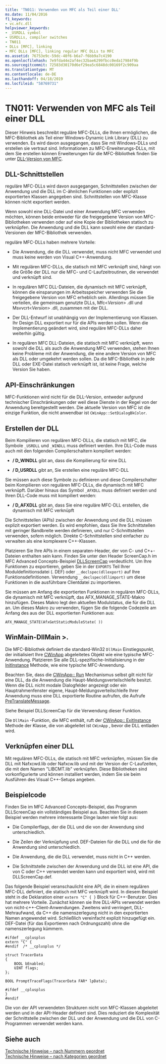 ```yaml
---
title: 'TN011: Verwenden von MFC als Teil einer DLL'
ms.date: 11/04/2016
f1_keywords:
- vc.mfc.dll
helpviewer_keywords:
- _USRDLL symbol
- USRDLLs, compiler switches
- TN011
- DLLs [MFC], linking
- MFC DLLs [MFC], linking regular MFC DLLs to MFC
ms.assetid: 76753e9c-59dc-40f6-b6a7-f6bb9a7c4190
ms.openlocfilehash: 7e9fda44e2af4ec32bae6299fbcc0eda17984f9b
ms.sourcegitcommit: 72583d30170d6ef29ea5c6848dc00169f2c909aa
ms.translationtype: MT
ms.contentlocale: de-DE
ms.lasthandoff: 04/18/2019
ms.locfileid: "58769731"
---
```

# <a name="tn011-using-mfc-as-part-of-a-dll"></a>TN011: Verwenden von MFC als Teil einer DLL

Dieser Hinweis beschreibt reguläre MFC-DLLs, die Ihnen ermöglichen, die MFC-Bibliothek als Teil einer Windows-Dynamic Link Library (DLL) zu verwenden. Es wird davon ausgegangen, dass Sie mit Windows-DLLs und erstellen sie vertraut sind. Informationen zu MFC-Erweiterungs-DLLs, mit dem Sie erstellen können Erweiterungen für die MFC-Bibliothek finden Sie unter [DLL-Version von MFC](../mfc/tn033-dll-version-of-mfc.md).

## <a name="dll-interfaces"></a>DLL-Schnittstellen

reguläre MFC-DLLs wird davon ausgegangen, Schnittstellen zwischen der Anwendung und die DLL im C-ähnlichen Funktionen oder explizit exportierten Klassen angegeben sind. Schnittstellen von MFC-Klasse können nicht exportiert werden.

Wenn sowohl eine DLL-Datei und einer Anwendung MFC verwenden möchten, können beide entweder für die freigegebene Version von MFC-Bibliotheken verwenden oder auf eine Kopie der Bibliotheken statisch zu verknüpfen. Die Anwendung und die DLL kann sowohl eine der standard-Versionen der MFC-Bibliothek verwenden.

reguläre MFC-DLLs haben mehrere Vorteile:

- Die Anwendung, die die DLL verwendet, muss nicht MFC verwendet und muss keine werden von Visual C++-Anwendung.

- Mit regulären MFC-DLLs, die statisch mit MFC verknüpft sind, hängt von die Größe der DLL nur die MFC- und C-Laufzeitroutinen, die verwendet und verknüpft sind.

- In regulären MFC DLL-Dateien, die dynamisch mit MFC verknüpft, können die einsparungen im Arbeitsspeicher verwenden Sie die freigegebene Version von MFC erheblich sein. Allerdings müssen Sie verteilen, die gemeinsam genutzte DLLs, Mfc\<*Version*> .dll und Msvvcrt\<*Version*> .dll, zusammen mit der DLL.

- Der DLL-Entwurf ist unabhängig von der Implementierung von Klassen. Ihr Design DLL exportiert nur für die APIs werden sollen. Wenn die Implementierung geändert wird, sind reguläre MFC-DLLs daher weiterhin gültig.

- In regulären MFC DLL-Dateien, die statisch mit MFC verknüpft, wenn sowohl die DLL als auch die Anwendung MFC verwenden, stehen Ihnen keine Probleme mit der Anwendung, die eine andere Version von MFC als DLL oder umgekehrt werden sollen. Da die MFC-Bibliothek in jede DLL oder EXE-Datei statisch verknüpft ist, ist keine Frage, welche Version Sie haben.

## <a name="api-limitations"></a>API-Einschränkungen

MFC-Funktionen wird nicht für die DLL-Version, entweder aufgrund technischer Einschränkungen oder weil diese Dienste in der Regel von der Anwendung bereitgestellt werden. Die aktuelle Version von MFC ist die einzige Funktion, die nicht anwendbar ist `CWinApp::SetDialogBkColor`.

## <a name="building-your-dll"></a>Erstellen der DLL

Beim Kompilieren von regulären MFC-DLLs, die statisch mit MFC, die Symbole `_USRDLL` und `_WINDLL` muss definiert werden. Ihre DLL-Code muss auch mit den folgenden Compilerschaltern kompiliert werden:

- **/ D_WINDLL** gibt an, dass die Kompilierung für eine DLL

- **/ D_USRDLL** gibt an, Sie erstellen eine reguläre MFC-DLL

Sie müssen auch diese Symbole zu definieren und diese Compilerschalter beim Kompilieren von regulären MFC-DLLs, die dynamisch mit MFC verknüpft. Darüber hinaus das Symbol `_AFXDLL` muss definiert werden und Ihren DLL-Code muss mit kompiliert werden:

- **/ D_AFXDLL** gibt an, dass Sie eine reguläre MFC-DLL erstellen, die dynamisch mit MFC verknüpft

Die Schnittstellen (APIs) zwischen der Anwendung und die DLL müssen explizit exportiert werden. Es wird empfohlen, dass Sie Ihre Schnittstellen mit geringer Bandbreite werden definieren, und nur C-Schnittstellen verwenden, sofern möglich. Direkte C-Schnittstellen sind einfacher zu verwalten als eine komplexere C++-Klassen.

Platzieren Sie Ihre APIs in einem separaten-Header, der von C- und C++-Dateien enthalten sein kann. Finden Sie unter den Header ScreenCap.h im MFC Advanced Concepts-Beispiel [DLLScreenCap](../overview/visual-cpp-samples.md) verdeutlicht. Um Ihre Funktionen zu exportieren, geben Sie in der `EXPORTS` Teil Ihrer Moduldefinitionsdatei (. DEF) oder `__declspec(dllexport)` auf Ihre Funktionsdefinitionen. Verwendung `__declspec(dllimport)` um diese Funktionen in die ausführbare Clientdatei zu importieren.

Sie müssen am Anfang die exportierten Funktionen in regulären MFC-DLLs, die dynamisch mit MFC verknüpft, das AFX_MANAGE_STATE-Makro hinzufügen. Dieses Makro legt den aktuellen Modulstatus, die für die DLL an. Um dieses Makro zu verwenden, fügen Sie die folgende Codezeile am Anfang des aus der DLL exportierten Funktionen aus:

`AFX_MANAGE_STATE(AfxGetStaticModuleState( ))`

## <a name="winmain---dllmain"></a>WinMain-DllMain >.

Die MFC-Bibliothek definiert die standard-Win32 `DllMain` Einstiegspunkt, der initialisiert Ihre [CWinApp](../mfc/reference/cwinapp-class.md) abgeleitetes Objekt wie eine typische MFC-Anwendung. Platzieren Sie alle DLL-spezifische-Initialisierung in der [InitInstance](../mfc/reference/cwinapp-class.md#initinstance) Methode, wie eine typische MFC-Anwendung.

Beachten Sie, dass die [CWinApp:: Run](../mfc/reference/cwinapp-class.md#run) Mechanismus selbst gilt nicht für eine DLL, da die Anwendung die Haupt-Meldungsverteilschleife besitzt. Wenn die DLL nicht modale Dialogfelder angezeigt oder ein Hauptrahmenfenster eigene, Haupt-Meldungsverteilschleife Ihrer Anwendung muss eine DLL exportierte Routine aufrufen, die Aufrufe [PreTranslateMessage](../mfc/reference/cwinapp-class.md#pretranslatemessage).

Siehe Beispiel DLLScreenCap für die Verwendung dieser Funktion.

Die `DllMain` -Funktion, die MFC enthält, ruft der [CWinApp:: ExitInstance](../mfc/reference/cwinapp-class.md#exitinstance) Methode der Klasse, die von abgeleitet ist `CWinApp` , bevor die DLL entladen wird.

## <a name="linking-your-dll"></a>Verknüpfen einer DLL

Mit regulären MFC-DLLs, die statisch mit MFC verknüpfen, müssen Sie die DLL mit Nafxcwd.lib oder Nafxcw.lib und mit der Version der C-Laufzeiten, die mit dem Namen "LIBCMT.lib" verknüpfen. Diese Bibliotheken sind vorkonfigurierte und können installiert werden, indem Sie sie beim Ausführen des Visual C++-Setups angeben.

## <a name="sample-code"></a>Beispielcode

Finden Sie im MFC Advanced Concepts-Beispiel, das Programm DLLScreenCap ein vollständiges Beispiel aus. Beachten Sie in diesem Beispiel werden mehrere interessante Dinge lauten wie folgt aus:

- Die Compilerflags, der die DLL und die von der Anwendung sind unterschiedlich.

- Die Zeilen der Verknüpfung und. DEF-Dateien für die DLL und die für die Anwendung sind unterschiedlich.

- Die Anwendung, die die DLL verwendet, muss nicht in C++ werden.

- Die Schnittstelle zwischen der Anwendung und die DLL ist eine API, die von C oder C++ verwendet werden kann und exportiert wird, wird mit DLLScreenCap.def.

Das folgende Beispiel veranschaulicht eine API, die in einem regulären MFC-DLL definiert, die statisch mit MFC verknüpft wird. In diesem Beispiel steht in die Deklaration einer `extern "C" { }` Block für C++-Benutzer. Dies hat mehrere Vorteile. Zunächst können sie Ihre DLL-APIs verwendet werden von nicht-c++-Client-Anwendungen. Zweitens wird verringert, DLL-Mehraufwand, da C++ die namenszerlegung nicht in den exportierten Namen angewendet wird. Schließlich vereinfacht explizit hinzugefügt ein. DEF-Datei (für das Exportieren nach Ordnungszahl) ohne die namenszerlegung kümmern.

```
#ifdef __cplusplus
extern "C" {
#endif  /* __cplusplus */

struct TracerData
{
    BOOL bEnabled;
    UINT flags;
};

BOOL PromptTraceFlags(TracerData FAR* lpData);

#ifdef __cplusplus
}
#endif
```

Die von der API verwendeten Strukturen nicht von MFC-Klassen abgeleitet werden und in der API-Header definiert sind. Dies reduziert die Komplexität der Schnittstelle zwischen der DLL und der Anwendung und die DLL von C-Programmen verwendet werden kann.

## <a name="see-also"></a>Siehe auch

[Technische Hinweise – nach Nummern geordnet](../mfc/technical-notes-by-number.md)<br/>
[Technische Hinweise – nach Kategorien geordnet](../mfc/technical-notes-by-category.md)
